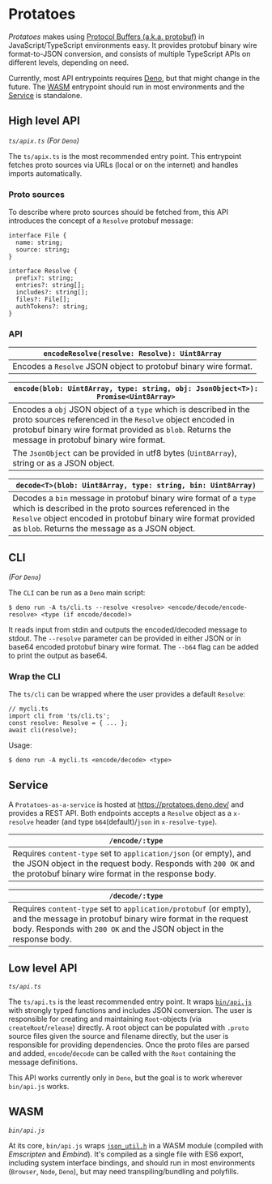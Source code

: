 # Protatoes

*Protatoes* makes using [Protocol Buffers (a.k.a. protobuf)](https://developers.google.com/protocol-buffers) in JavaScript/TypeScript environments easy. It provides protobuf binary wire format-to-JSON conversion, and consists of multiple TypeScript APIs on different levels, depending on need.

Currently, most API entrypoints requires [Deno](https://deno.land/), but that might change in the future. The [WASM](#wasm) entrypoint should run in most environments and the [Service](#service) is standalone.

## High level API
_`ts/apix.ts` (For `Deno`)_

The `ts/apix.ts` is the most recommended entry point. This entrypoint fetches proto sources via URLs (local or on the internet) and handles imports automatically.

### Proto sources

To describe where proto sources should be fetched from, this API introduces the concept of a `Resolve` protobuf message:
```
interface File {
  name: string;
  source: string;
}

interface Resolve {
  prefix?: string;
  entries?: string[];
  includes?: string[];
  files?: File[];
  authTokens?: string;
}
```

### API

| `encodeResolve(resolve: Resolve): Uint8Array`
| --- |
| Encodes a `Resolve` JSON object to protobuf binary wire format.

| `encode(blob: Uint8Array, type: string, obj: JsonObject<T>): Promise<Uint8Array>`
| --- |
| Encodes a `obj` JSON object of a `type` which is described in the proto sources referenced in the `Resolve` object encoded in protobuf binary wire format provided as `blob`. Returns the message in protobuf binary wire format.
| The `JsonObject` can be provided in utf8 bytes (`Uint8Array`), string or as a JSON object.

| `decode<T>(blob: Uint8Array, type: string, bin: Uint8Array)`
| --- |
| Decodes a `bin` message in protobuf binary wire format of a `type` which is described in the proto sources referenced in the `Resolve` object encoded in protobuf binary wire format provided as `blob`. Returns the message as a JSON object.

## CLI
_(For `Deno`)_

The `CLI` can be run as a `Deno` main script:
```
$ deno run -A ts/cli.ts --resolve <resolve> <encode/decode/encode-resolve> <type (if encode/decode)>
```
It reads input from stdin and outputs the encoded/decoded message to stdout.
The `--resolve` parameter can be provided in either JSON or in base64 encoded protobuf binary wire format.
The `--b64` flag can be added to print the output as base64.

### Wrap the CLI

The `ts/cli` can be wrapped where the user provides a default `Resolve`:
```
// mycli.ts
import cli from 'ts/cli.ts';
const resolve: Resolve = { ... };
await cli(resolve);
```
Usage:
```
$ deno run -A mycli.ts <encode/decode> <type>
```

## Service

A `Protatoes-as-a-service` is hosted at https://protatoes.deno.dev/ and provides a REST API. Both endpoints accepts a `Resolve` object as a `x-resolve` header (and type `b64`(default)/`json` in `x-resolve-type`).

| `/encode/:type`
| --- |
| Requires `content-type` set to `application/json` (or empty), and the JSON object in the request body. Responds with `200 OK` and the protobuf binary wire format in the response body.

| `/decode/:type`
| --- |
| Requires `content-type` set to `application/protobuf` (or empty), and the message in protobuf binary wire format in the request body. Responds with `200 OK` and the JSON object in the response body.

## Low level API
_`ts/api.ts`_

The `ts/api.ts` is the least recommended entry point. It wraps [`bin/api.js`](#wasm) with strongly typed functions and includes JSON conversion. The user is responsible for creating and maintaining `Root`-objects (via `createRoot`/`release`) directly. A root object can be populated with `.proto` source files given the source and filename directly, but the user is responsible for providing dependencies. Once the proto files are parsed and added, `encode`/`decode` can be called with the `Root` containing the message definitions.

This API works currently only in `Deno`, but the goal is to work wherever `bin/api.js` works.

## WASM
_`bin/api.js`_

At its core, `bin/api.js` wraps [`json_util.h`](https://developers.google.com/protocol-buffers/docs/reference/cpp/google.protobuf.util.json_util) in a WASM module (compiled with _Emscripten_ and _Embind_). It's compiled as a single file with ES6 export, including system interface bindings, and should run in most environments (`Browser`, `Node`, `Deno`), but may need transpiling/bundling and polyfills.
